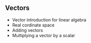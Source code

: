 ## Vectors

- Vector introduction for linear algebra
- Real cordinate space
- Adding vectors
- Multiplying a vector by a scalar
